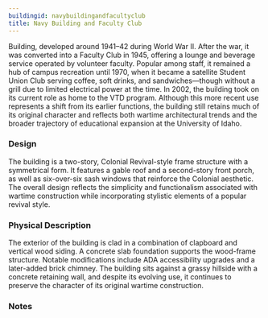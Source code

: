 ```yaml
---
buildingid: navybuildingandfacultyclub
title: Navy Building and Faculty Club
---
```


Building, developed around 1941–42 during World War II. After the war, it was converted into a Faculty Club in 1945, offering a lounge and beverage service operated by volunteer faculty. Popular among staff, it remained a hub of campus recreation until 1970, when it became a satellite Student Union Club serving coffee, soft drinks, and sandwiches—though without a grill due to limited electrical power at the time. In 2002, the building took on its current role as home to the VTD program. Although this more recent use represents a shift from its earlier functions, the building still retains much of its original character and reflects both wartime architectural trends and the broader trajectory of educational expansion at the University of Idaho.  

### Design
The building is a two-story, Colonial Revival-style frame structure with a symmetrical form. It features a gable roof and a second-story front porch, as well as six-over-six sash windows that reinforce the Colonial aesthetic. The overall design reflects the simplicity and functionalism associated with wartime construction while incorporating stylistic elements of a popular revival style.  

### Physical Description

The exterior of the building is clad in a combination of clapboard and vertical wood siding. A concrete slab foundation supports the wood-frame structure. Notable modifications include ADA accessibility upgrades and a later-added brick chimney. The building sits against a grassy hillside with a concrete retaining wall, and despite its evolving use, it continues to preserve the character of its original wartime construction.

### Notes  

[^1]:  Nathan J. Moody, “National Register of Historic Places—Registration Form: The University of Idaho Historic District,” initial submission to Idaho SHPO, unpublished, University of Idaho, Moscow, Idaho, May 7, 2025, 35.  
[^2]: Ibid.  
[^3]: Ibid. 